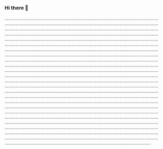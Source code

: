 ### Hi there 👋

......................................................................................................................................................................................................................................................................................................................................................................................................................................................................................................................................................................................................................................................................................................................................................................................................................................................................................................................................................................................................................................................................................................................................................................................................................................................................................................................................................................................................................................................................................................................................................................................................................................................................................................................................................................................................................................................................................................................................................................................................................................................................................................................................................................................................................................................................................................................................................................................................................................................................................................................................................................................................................................................................................................................................................................................................................................................................................................................................................................................................................................................................................................................................................................................................................
